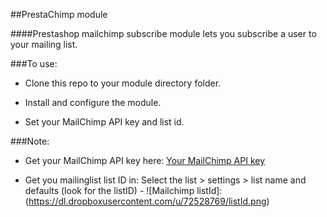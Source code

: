 ##PrestaChimp module

####Prestashop mailchimp subscribe module lets you subscribe a user to your mailing list.

###To use:

- Clone this repo to your module directory folder.

- Install and configure the module.

- Set your MailChimp API key and list id.

###Note:

- Get your MailChimp API key here: [Your MailChimp API key](https://admin.mailchimp.com/account/api-key-popup)

- Get you mailinglist list ID in: Select the list > settings  > list name and defaults (look for the listID) - ![Mailchimp listId]: (https://dl.dropboxusercontent.com/u/72528769/listId.png)